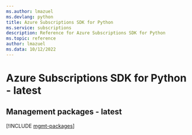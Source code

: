 ```yaml
---
ms.author: lmazuel
ms.devlang: python
title: Azure Subscriptions SDK for Python
ms.service: subscriptions
description: Reference for Azure Subscriptions SDK for Python
ms.topic: reference
author: lmazuel
ms.data: 10/12/2022
---
```

# Azure Subscriptions SDK for Python - latest

## Management packages - latest
[!INCLUDE [mgmt-packages](subscriptions-mgmt-index.md)]